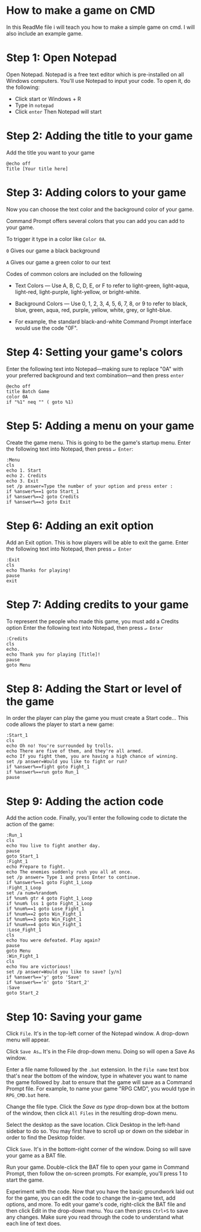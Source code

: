 # How to make a game on CMD
In this ReadMe file i will teach you how to make a simple game on cmd. I will also include an example game.

# Step 1: Open Notepad
Open Notepad. Notepad is a free text editor which is pre-installed on all Windows computers. You'll use Notepad to input your code. To open it, do the following:
* Click start or Windows + R 
* Type in `notepad`
* Click `enter`
Then Notepad will start

# Step 2: Adding the title to your game

Add the title you want to your game

```
@echo off
Title [Your title here]
```

# Step 3: Adding colors to your game

Now you can choose the text color and the background color of your game. 

Command Prompt offers several colors that you can add you can add to your game. 

To trigger it type in a color like `Color 0A`.

`0` Gives our game a black background 

`A` Gives our game a green color to our text

Codes of common colors are included on the following

* Text Colors — Use A, B, C, D, E, or F to refer to light-green, light-aqua, light-red, light-purple, light-yellow, or bright-white.

* Background Colors — Use 0, 1, 2, 3, 4, 5, 6, 7, 8, or 9 to refer to black, blue, green, aqua, red, purple, yellow, white, grey, or light-blue.

* For example, the standard black-and-white Command Prompt interface would use the code "0F".

# Step 4: Setting your game's colors


Enter the following text into Notepad—making sure to replace "0A" with your preferred background and text combination—and then press `enter`

```
@echo off
title Batch Game
color 0A
if "%1" neq "" ( goto %1)
```

# Step 5: Adding a menu on your game


Create the game menu. This is going to be the game's startup menu. 
Enter the following text into Notepad, then press `↵ Enter`:

```
:Menu
cls
echo 1. Start
echo 2. Credits
echo 3. Exit
set /p answer=Type the number of your option and press enter : 
if %answer%==1 goto Start_1
if %answer%==2 goto Credits
if %answer%==3 goto Exit
```

# Step 6: Adding an exit option


Add an Exit option. 
This is how players will be able to exit the game. 
Enter the following text into Notepad, then press `↵ Enter`

```
:Exit
cls
echo Thanks for playing!
pause
exit
```

# Step 7: Adding credits to your game

To represent the people who made this game, you must add a Credits option
Enter the following text into Notepad, then press `↵ Enter`

```
:Credits
cls
echo.
echo Thank you for playing [Title]!
pause
goto Menu
```

# Step 8: Adding the Start or level of the game
In order the player can play the game you must create a Start code... 
This code allows the player to start a new game:

```
:Start_1
cls
echo Oh no! You're surrounded by trolls.
echo There are five of them, and they're all armed.
echo If you fight them, you are having a high chance of winning.
set /p answer=Would you like to fight or run?
if %answer%==fight goto Fight_1
if %answer%==run goto Run_1
pause
```

# Step 9: Adding the action code
Add the action code. Finally, you'll enter the following code to dictate the action of the game:

```
:Run_1
cls
echo You live to fight another day.
pause
goto Start_1
:Fight_1
echo Prepare to fight.
echo The enemies suddenly rush you all at once.
set /p answer= Type 1 and press Enter to continue.
if %answer%==1 goto Fight_1_Loop
:Fight_1_Loop
set /a num=%random%
if %num% gtr 4 goto Fight_1_Loop
if %num% lss 1 goto Fight_1_Loop
if %num%==1 goto Lose_Fight_1
if %num%==2 goto Win_Fight_1
if %num%==3 goto Win_Fight_1
if %num%==4 goto Win_Fight_1
:Lose_Fight_1
cls
echo You were defeated. Play again?
pause
goto Menu
:Win_Fight_1
cls
echo You are victorious!
set /p answer=Would you like to save? [y/n]
if %answer%=='y' goto 'Save'
if %answer%=='n' goto 'Start_2'
:Save
goto Start_2
```

# Step 10: Saving your game

Click `File`. It's in the top-left corner of the Notepad window. A drop-down menu will appear.


Click `Save As…` It's in the File drop-down menu. Doing so will open a Save As window.

Enter a file name followed by the `.bat` extension. In the `File name` text box that's near the bottom of the window, type in whatever you want to name the game followed by .bat to ensure that the game will save as a Command Prompt file.
For example, to name your game "RPG CMD", you would type in `RPG_CMD.bat` here.

Change the file type. Click the *Save as type* drop-down box at the bottom of the window, then click `All Files` in the resulting drop-down menu.

Select the desktop as the save location. Click Desktop in the left-hand sidebar to do so. You may first have to scroll up or down on the sidebar in order to find the Desktop folder.

Click `Save`. It's in the bottom-right corner of the window. Doing so will save your game as a BAT file.

Run your game. Double-click the BAT file to open your game in Command Prompt, then follow the on-screen prompts.
For example, you'll press 1 to start the game.


Experiment with the code. Now that you have the basic groundwork laid out for the game, you can edit the code to change the in-game text, add options, and more.
To edit your game's code, right-click the BAT file and then click Edit in the drop-down menu. You can then press `Ctrl+S` to save any changes.
Make sure you read through the code to understand what each line of text does.
